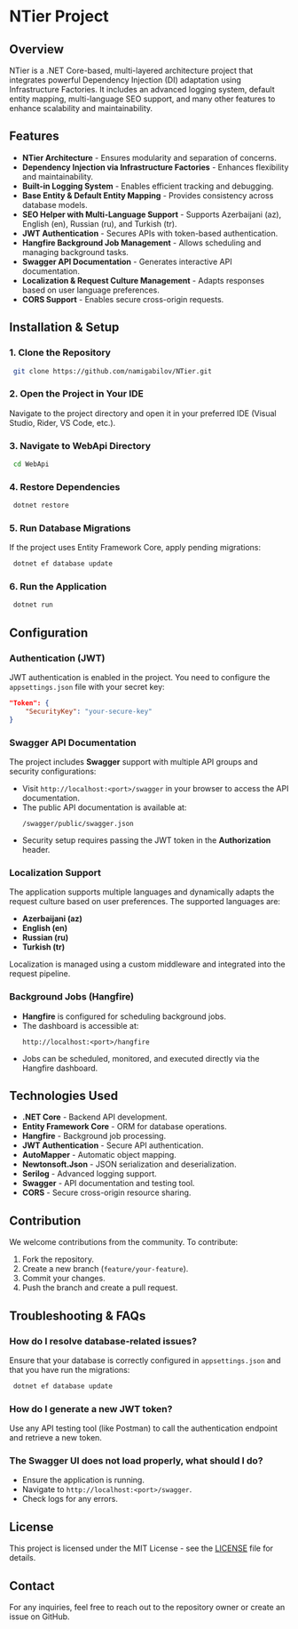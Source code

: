 # NTier Project

## Overview
NTier is a .NET Core-based, multi-layered architecture project that integrates powerful Dependency Injection (DI) adaptation using Infrastructure Factories. It includes an advanced logging system, default entity mapping, multi-language SEO support, and many other features to enhance scalability and maintainability.

## Features
- **NTier Architecture** - Ensures modularity and separation of concerns.
- **Dependency Injection via Infrastructure Factories** - Enhances flexibility and maintainability.
- **Built-in Logging System** - Enables efficient tracking and debugging.
- **Base Entity & Default Entity Mapping** - Provides consistency across database models.
- **SEO Helper with Multi-Language Support** - Supports Azerbaijani (az), English (en), Russian (ru), and Turkish (tr).
- **JWT Authentication** - Secures APIs with token-based authentication.
- **Hangfire Background Job Management** - Allows scheduling and managing background tasks.
- **Swagger API Documentation** - Generates interactive API documentation.
- **Localization & Request Culture Management** - Adapts responses based on user language preferences.
- **CORS Support** - Enables secure cross-origin requests.

## Installation & Setup

### 1. Clone the Repository
```sh
 git clone https://github.com/namigabilov/NTier.git
```

### 2. Open the Project in Your IDE
Navigate to the project directory and open it in your preferred IDE (Visual Studio, Rider, VS Code, etc.).

### 3. Navigate to WebApi Directory
```sh
 cd WebApi
```

### 4. Restore Dependencies
```sh
 dotnet restore
```

### 5. Run Database Migrations
If the project uses Entity Framework Core, apply pending migrations:
```sh
 dotnet ef database update
```

### 6. Run the Application
```sh
 dotnet run
```

## Configuration

### Authentication (JWT)
JWT authentication is enabled in the project. You need to configure the `appsettings.json` file with your secret key:
```json
"Token": {
    "SecurityKey": "your-secure-key"
}
```

### Swagger API Documentation
The project includes **Swagger** support with multiple API groups and security configurations:
- Visit `http://localhost:<port>/swagger` in your browser to access the API documentation.
- The public API documentation is available at:
  ```
  /swagger/public/swagger.json
  ```
- Security setup requires passing the JWT token in the **Authorization** header.

### Localization Support
The application supports multiple languages and dynamically adapts the request culture based on user preferences. The supported languages are:
- **Azerbaijani (az)**
- **English (en)**
- **Russian (ru)**
- **Turkish (tr)**

Localization is managed using a custom middleware and integrated into the request pipeline.

### Background Jobs (Hangfire)
- **Hangfire** is configured for scheduling background jobs.
- The dashboard is accessible at:
  ```
  http://localhost:<port>/hangfire
  ```
- Jobs can be scheduled, monitored, and executed directly via the Hangfire dashboard.

## Technologies Used
- **.NET Core** - Backend API development.
- **Entity Framework Core** - ORM for database operations.
- **Hangfire** - Background job processing.
- **JWT Authentication** - Secure API authentication.
- **AutoMapper** - Automatic object mapping.
- **Newtonsoft.Json** - JSON serialization and deserialization.
- **Serilog** - Advanced logging support.
- **Swagger** - API documentation and testing tool.
- **CORS** - Secure cross-origin resource sharing.

## Contribution
We welcome contributions from the community. To contribute:
1. Fork the repository.
2. Create a new branch (`feature/your-feature`).
3. Commit your changes.
4. Push the branch and create a pull request.

## Troubleshooting & FAQs
### How do I resolve database-related issues?
Ensure that your database is correctly configured in `appsettings.json` and that you have run the migrations:
```sh
 dotnet ef database update
```

### How do I generate a new JWT token?
Use any API testing tool (like Postman) to call the authentication endpoint and retrieve a new token.

### The Swagger UI does not load properly, what should I do?
- Ensure the application is running.
- Navigate to `http://localhost:<port>/swagger`.
- Check logs for any errors.

## License
This project is licensed under the MIT License - see the [LICENSE](LICENSE) file for details.

## Contact
For any inquiries, feel free to reach out to the repository owner or create an issue on GitHub.

